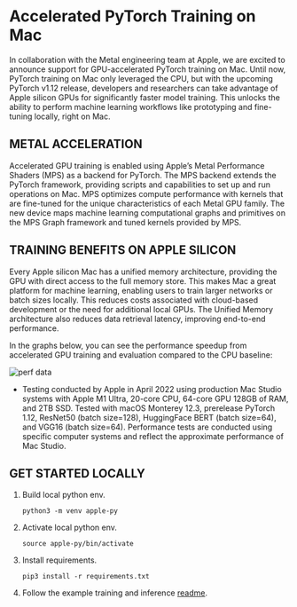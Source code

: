 # Accelerated PyTorch Training on Mac

In collaboration with the Metal engineering team at Apple, we are excited to announce support for GPU-accelerated PyTorch training on Mac. Until now, PyTorch training on Mac only leveraged the CPU, but with the upcoming PyTorch v1.12 release, developers and researchers can take advantage of Apple silicon GPUs for significantly faster model training. This unlocks the ability to perform machine learning workflows like prototyping and fine-tuning locally, right on Mac.

## METAL ACCELERATION

Accelerated GPU training is enabled using Apple’s Metal Performance Shaders (MPS) as a backend for PyTorch. The MPS backend extends the PyTorch framework, providing scripts and capabilities to set up and run operations on Mac. MPS optimizes compute performance with kernels that are fine-tuned for the unique characteristics of each Metal GPU family. The new device maps machine learning computational graphs and primitives on the MPS Graph framework and tuned kernels provided by MPS.

## TRAINING BENEFITS ON APPLE SILICON

Every Apple silicon Mac has a unified memory architecture, providing the GPU with direct access to the full memory store. This makes Mac a great platform for machine learning, enabling users to train larger networks or batch sizes locally. This reduces costs associated with cloud-based development or the need for additional local GPUs. The Unified Memory architecture also reduces data retrieval latency, improving end-to-end performance.

In the graphs below, you can see the performance speedup from accelerated GPU training and evaluation compared to the CPU baseline:

![perf data](https://pytorch.org/assets/images/METAPT-002-BarGraph-02.gif)

- Testing conducted by Apple in April 2022 using production Mac Studio systems with Apple M1 Ultra, 20-core CPU, 64-core GPU 128GB of RAM, and 2TB SSD. Tested with macOS Monterey 12.3, prerelease PyTorch 1.12, ResNet50 (batch size=128), HuggingFace BERT (batch size=64), and VGG16 (batch size=64). Performance tests are conducted using specific computer systems and reflect the approximate performance of Mac Studio.

## GET STARTED LOCALLY

1. Build local python env.

   `python3 -m venv apple-py`

2. Activate local python env.

   `source apple-py/bin/activate`

3. Install requirements.

   `pip3 install -r requirements.txt`

4. Follow the example training and inference [readme](workspace/super_resolution/README.md).
